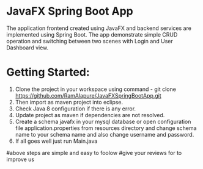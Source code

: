 # JavaFX Spring Boot App
The application frontend created using JavaFX and backend services are implemented using Spring Boot. The app demonstrate simple CRUD operation and switching between two scenes with Login and User Dashboard view. 

# Getting Started:

1. Clone the project in your workspace using command - git clone https://github.com/RamAlapure/JavaFXSpringBootApp.git
2. Then import as maven project into eclipse.
3. Check Java 8 configuration if there is any error.
4. Update project as maven if dependencies are not resolved.
5. Create a schema javafx in your mysql database or open configuration file application.properties from resources directory and change schema name to your schema name and also change username and password.
6. If all goes well just run Main.java

#above steps are simple and easy to foolow
#give your reviews for to improve us
